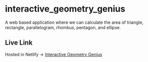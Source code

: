 # interactive_geometry_genius
A web based application where we can calculate the area of triangle, rectangle, parallelogram, rhombus, pentagon, and ellipse.

## Live Link
Hosted in Netlify -> [Interactive Geometry Genius](https://fastidious-biscuit-20960f.netlify.app)